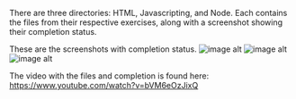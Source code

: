 There are three directories: HTML, Javascripting, and Node. Each contains the files from their respective exercises, along with a screenshot showing their completion status.

These are the screenshots with completion status.
![image alt](https://github.com/jaqui004/cs533-f25/blob/main/assignments/aquino/1/html/HTML%20Screenshot.png)
![image alt](https://github.com/jaqui004/cs533-f25/blob/main/assignments/aquino/1/javascript/Javascripting%20Screenshot.png)
![image alt](https://github.com/jaqui004/cs533-f25/blob/main/assignments/aquino/1/node/Node%20Screenshot.png)

The video with the files and completion is found here: https://www.youtube.com/watch?v=bVM6eOzJixQ 

